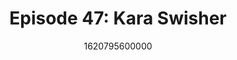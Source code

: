 ---
templateKey: podcast-episode
public: true
url: podcast/episode-47-kara-swisher
title: " Episode 47: Kara Swisher "
description:  This week we feature a special episode from Priv8's digital privacy summit with The New York Times’ Kara Swisher. She joins Taiwan's Digital Minister Audrey Tang to discuss lessons learned from Taiwan's unique response to the pandemic that successfully protected the population while preserving privacy. 
date: 1620795600000
featuredimage: /img/podcast/P8PGuestCard_KaraSwisher.jpg
socialimage: https://www.orchid.com/img/podcast/P8PEpisode_KaraSwisher.png
platformurls:
 - https://podcasts.apple.com/us/podcast/taiwans-digital-democracy-how-they-hacked-pandemic/id1516705670?i=1000521468739
 - https://open.spotify.com/episode/3vbDcv8uQiovl7CTkVM2O4
 - https://podcasts.google.com/feed/aHR0cHM6Ly9mb2xsb3d0aGV3aGl0ZXJhYmJpdC5saWJzeW4uY29tL3Jzcw/episode/YjM1ZWU3Y2ItNjcwZS00MDc2LTgxZjktMzhjNmQzMmJmMTg0
 - https://www.stitcher.com/show/follow-the-white-rabbit/episode/taiwans-digital-democracy-and-how-they-hacked-the-pandemic-with-audrey-tang-83901760
 - https://castbox.fm/episode/Taiwan's-Digital-Democracy-and-How-They-Hacked-the-Pandemic-with-Audrey-Tang-id2954358-id381932700
 - https://www.deezer.com/us/episode/300400072
 - https://tunein.com/podcasts/Technology-Podcasts/Follow-the-White-Rabbit-p1330281/?topicId=163002279
---